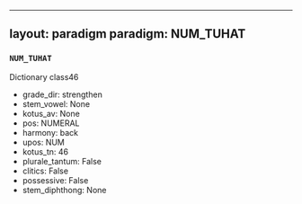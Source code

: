 
---
layout: paradigm
paradigm: NUM_TUHAT
---
### ` NUM_TUHAT `

Dictionary class46
* grade_dir: strengthen
* stem_vowel: None
* kotus_av: None
* pos: NUMERAL
* harmony: back
* upos: NUM
* kotus_tn: 46
* plurale_tantum: False
* clitics: False
* possessive: False
* stem_diphthong: None
